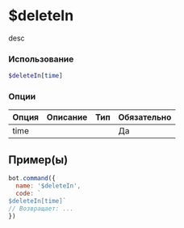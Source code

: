 # $deleteIn
desc
### Использование
```php
$deleteIn[time]
```

### Опции

| Опция | Описание | Тип | Обязательно |
|--------|-------------|------|----------|
| time |  |  | Да |  
## Пример(ы)

```javascript
bot.command({
  name: '$deleteIn',
  code: `
$deleteIn[time]`
// Возвращает: ...
})
```